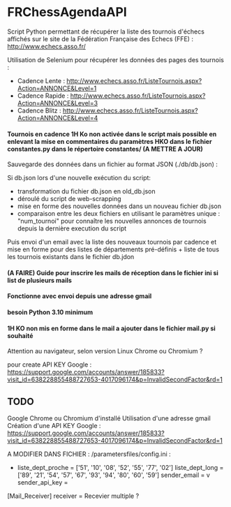 # FRChessAgendaAPI

Script Python permettant de récupérer la liste des tournois d'échecs affichés sur le site de la Fédération Française des Echecs (FFE) : http://www.echecs.asso.fr/

Utilisation de Selenium pour récupérer les données des pages des tournois :
- Cadence Lente : http://www.echecs.asso.fr/ListeTournois.aspx?Action=ANNONCE&Level=1
- Cadence Rapide : http://www.echecs.asso.fr/ListeTournois.aspx?Action=ANNONCE&Level=3
- Cadence Blitz : http://www.echecs.asso.fr/ListeTournois.aspx?Action=ANNONCE&Level=4

#### Tournois en cadence 1H Ko non activée dans le script mais possible en enlevant la mise en commentaires du paramètres HKO dans le fichier constantes.py dans le répertoire constantes/ (A METTRE A JOUR)

Sauvegarde des données dans un fichier au format JSON (./db/db.json) :

Si db.json lors d'une nouvelle exécution du script:
- transformation du fichier db.json en old_db.json
- déroulé du script de web-scrapping
- mise en forme des nouvelles données dans un nouveau fichier db.json
- comparaison entre les deux fichiers en utilisant le paramètres unique : "num_tournoi" pour connaître les nouvelles annonces de tournois depuis la dernière execution du script


Puis envoi d'un email avec la liste des nouveaux tournois par cadence et mise en forme pour des listes de départements pré-définis + liste de tous les tournois existants dans le fichier db.jdon

#### (A FAIRE) Guide pour inscrire les mails de réception dans le fichier ini si list de plusieurs mails

#### Fonctionne avec envoi depuis une adresse gmail

#### besoin Python 3.10 minimum

#### 1H KO non mis en forme dans le mail a ajouter dans le fichier mail.py si souhaité


Attention au navigateur, selon version Linux Chrome ou Chromium ?

pour create API KEY Google : https://support.google.com/accounts/answer/185833?visit_id=638228855488727653-4017096174&p=InvalidSecondFactor&rd=1



## TODO

Google Chrome ou Chromium d'installé
Utilisation d'une adresse gmail
Création d'une API KEY Google : https://support.google.com/accounts/answer/185833?visit_id=638228855488727653-4017096174&p=InvalidSecondFactor&rd=1

A MODIFIER DANS FICHIER : /parametersfiles/config.ini :
- liste_dept_proche = ['51', '10', '08', '52', '55', '77', '02']
liste_dept_long = ['89', '21', '54', '57', '67', '93', '94', '80', '60', '59']
sender_email = v
sender_api_key = 

[Mail_Receiver]
receiver = 
Recevier multiple ?
